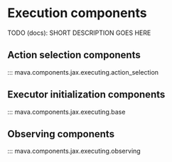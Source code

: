 # Execution components

TODO (docs): SHORT DESCRIPTION GOES HERE

## Action selection components
::: mava.components.jax.executing.action_selection

## Executor initialization components
::: mava.components.jax.executing.base

## Observing components
::: mava.components.jax.executing.observing
